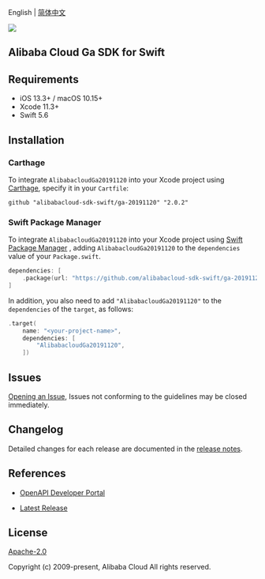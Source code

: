 English | [简体中文](README-CN.md)

![](https://aliyunsdk-pages.alicdn.com/icons/AlibabaCloud.svg)

## Alibaba Cloud Ga SDK for Swift

## Requirements

- iOS 13.3+ / macOS 10.15+
- Xcode 11.3+
- Swift 5.6

## Installation

### Carthage

To integrate `AlibabacloudGa20191120` into your Xcode project using [Carthage](https://github.com/Carthage/Carthage), specify it in your `Cartfile`:

```ogdl
github "alibabacloud-sdk-swift/ga-20191120" "2.0.2"
```

### Swift Package Manager

To integrate `AlibabacloudGa20191120` into your Xcode project using [Swift Package Manager](https://swift.org/package-manager/) , adding `AlibabacloudGa20191120` to the `dependencies` value of your `Package.swift`.

```swift
dependencies: [
    .package(url: "https://github.com/alibabacloud-sdk-swift/ga-20191120.git", from: "2.0.2")
]
```

In addition, you also need to add `"AlibabacloudGa20191120"` to the `dependencies` of the `target`, as follows:

```swift
.target(
    name: "<your-project-name>",
    dependencies: [
        "AlibabacloudGa20191120",
    ])
```

## Issues

[Opening an Issue](https://github.com/alibabacloud-sdk-swift/ga-20191120/issues/new), Issues not conforming to the guidelines may be closed immediately.

## Changelog

Detailed changes for each release are documented in the [release notes](./ChangeLog.txt).

## References

* [OpenAPI Developer Portal](https://next.api.alibabacloud.com/home)
- [Latest Release](https://github.com/alibabacloud-sdk-swift/ga-20191120)

## License

[Apache-2.0](http://www.apache.org/licenses/LICENSE-2.0)

Copyright (c) 2009-present, Alibaba Cloud All rights reserved.
